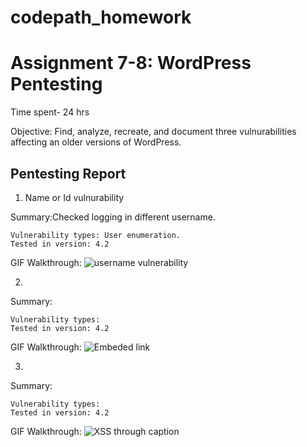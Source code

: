 # codepath_homework
# Assignment 7-8: WordPress Pentesting 
Time spent- 24 hrs

Objective: Find, analyze, recreate, and document three vulnurabilities affecting an older versions of WordPress.

## Pentesting Report
1. Name or Id vulnurability

Summary:Checked logging in different username.

    Vulnerability types: User enumeration.
    Tested in version: 4.2
    
GIF Walkthrough:
![username vulnerability](https://user-images.githubusercontent.com/65010114/96622362-77100180-12cf-11eb-8052-f45d583e3b8e.gif)


2.

Summary:

    Vulnerability types: 
    Tested in version: 4.2
    
GIF Walkthrough:
![Embeded link](https://user-images.githubusercontent.com/65010114/96622392-7d05e280-12cf-11eb-9d1b-3910f7e90030.gif)


3. 

Summary:

    Vulnerability types: 
    Tested in version: 4.2
    
GIF Walkthrough:
![XSS through caption](https://user-images.githubusercontent.com/65010114/96622402-80996980-12cf-11eb-81cb-428250903006.gif)
